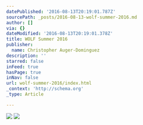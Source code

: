 ```yaml
---
datePublished: '2016-08-13T20:19:01.787Z'
sourcePath: _posts/2016-08-13-wolf-summer-2016.md
author: []
via: {}
dateModified: '2016-08-13T20:19:01.378Z'
title: WOLF Summer 2016
publisher:
  name: Christopher Auger-Dominguez
description: ''
starred: false
inFeed: true
hasPage: true
inNav: false
url: wolf-summer-2016/index.html
_context: 'http://schema.org'
_type: Article

---
```

![](https://the-grid-user-content.s3-us-west-2.amazonaws.com/895eae94-ed02-42d2-a0a7-5deaaa4960e7.jpg)
![](https://the-grid-user-content.s3-us-west-2.amazonaws.com/ae7e256b-7304-4f8f-b9fd-635ea720802e.jpg)